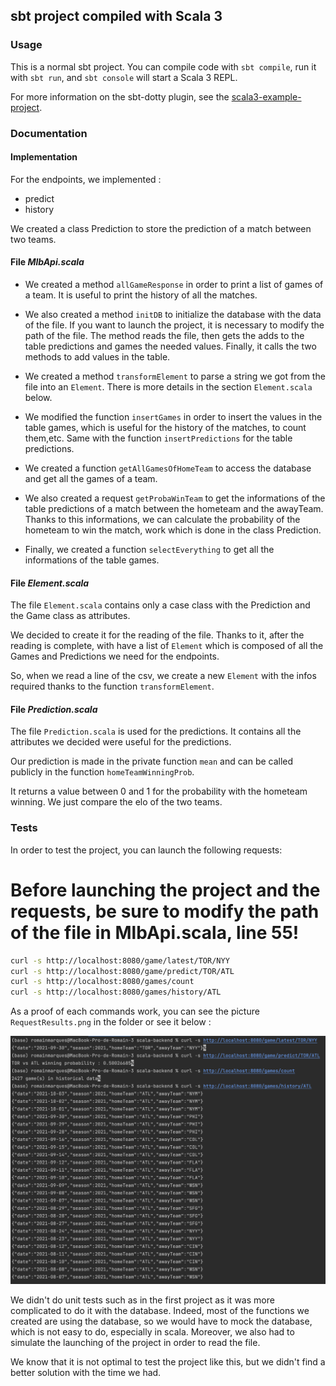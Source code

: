 ## sbt project compiled with Scala 3

### Usage

This is a normal sbt project. You can compile code with `sbt compile`, run it with `sbt run`, and `sbt console` will start a Scala 3 REPL.

For more information on the sbt-dotty plugin, see the
[scala3-example-project](https://github.com/scala/scala3-example-project/blob/main/README.md).

### Documentation

#### Implementation

For the endpoints, we implemented :
- predict
- history

We created a class Prediction to store the prediction of a match between two teams.

#### File *MlbApi.scala*

- We created a method ```allGameResponse``` in order to print a list of games of a team. It is useful to print the history of all the matches.

- We also created a method ```initDB``` to initialize the database with the data of the file. If you want to launch the project, it is necessary to modify the path of the file. 
The method reads the file, then gets the adds to the table predictions and games the needed values. Finally, it calls the two methods to add values in the table.

- We created a method ```transformElement``` to parse a string we got from the file into an ```Element```. There is more details
in the section ``Element.scala`` below.

- We modified the function ```insertGames``` in order to insert the values in the table games, which is useful for the history of the matches, to count them,etc.
Same with the function ```insertPredictions``` for the table predictions.

- We created a function ```getAllGamesOfHomeTeam``` to access the database and get all the games of a team.

- We also created a request ```getProbaWinTeam``` to get the informations of the table predictions of a match between the hometeam 
and the awayTeam. Thanks to this informations, we can calculate the probability of the hometeam to win the match, work which is done in the class Prediction.

- Finally, we created a function ```selectEverything``` to get all the informations of the table games.

#### File *Element.scala*

The file ``Element.scala`` contains only a case class with the Prediction and the Game class as attributes.

We decided to create it for the reading of the file. Thanks to it, after the reading is complete, with have a list of ``Element``
which is composed of all the Games and Predictions we need for the endpoints.

So, when we read a line of the csv, we create a new ``Element`` with the infos required thanks to the function ``transformElement``.

#### File *Prediction.scala*

The file ``Prediction.scala`` is used for the predictions. It contains all the attributes we decided were useful for the predictions.

Our prediction is made in the private function ``mean`` and can be called publicly in the function ``homeTeamWinningProb``.

It returns a value between 0 and 1 for the probability with the hometeam winning. We just compare the elo of the two teams.


### Tests

In order to test the project, you can launch the following requests:
# Before launching the project and the requests, be sure to modify the path of the file in MlbApi.scala, line 55!

```sh
curl -s http://localhost:8080/game/latest/TOR/NYY
curl -s http://localhost:8080/game/predict/TOR/ATL
curl -s http://localhost:8080/games/count  
curl -s http://localhost:8080/games/history/ATL
```

As a proof of each commands work, you can see the picture ``RequestResults.png`` in the folder or see it below :

![RequestResults](./RequestResults.png)

We didn't do unit tests such as in the first project as it was more complicated to do it with the database.
Indeed, most of the functions we created are using the database, so we would have to mock the database, which is not easy to do, 
especially in scala. Moreover, we also had to simulate the launching of the project in order to read the file.

We know that it is not optimal to test the project like this, but we didn't find a better solution with the time we had.